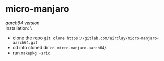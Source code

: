 # micro-manjaro
*aarch64 version*
  \
 Installation:
  \
   - clone the repo `git clone https://gitlab.com/airclay/micro-manjaro-aarch64.git`
   - cd into cloned dir `cd micro-manjaro-aarch64/`
   - run `makepkg -sric`
